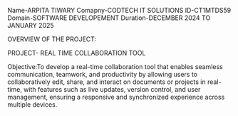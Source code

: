 Name-ARPITA TIWARY
Comapny-CODTECH IT SOLUTIONS
ID-CT1MTDS59
Domain-SOFTWARE DEVELOPEMENT
Duration-DECEMBER 2024 TO JANUARY 2025

OVERVIEW OF THE PROJECT:

PROJECT- REAL TIME COLLABORATION TOOL

Objective:To develop a real-time collaboration tool that enables seamless communication, teamwork, and
          productivity by allowing users to collaboratively edit, share, and interact on documents or projects in
          real-time, with features such as live updates, version control, and user management, ensuring a
          responsive and synchronized experience across multiple devices.

